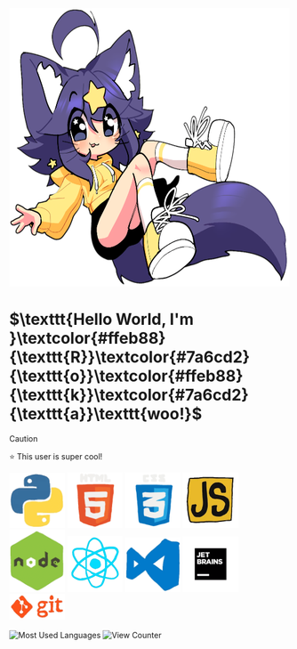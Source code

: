 <img src="https://raw.githubusercontent.com/Rokawoo/Rokawoo/main/SuperiorMari.png" alt="Rokawoo" height="500" title="Awoo!"/>

<h1>$\texttt{Hello World, I'm }\textcolor{#ffeb88}{\texttt{R}}\textcolor{#7a6cd2}{\texttt{o}}\textcolor{#ffeb88}{\texttt{k}}\textcolor{#7a6cd2}{\texttt{a}}\texttt{woo!}$</h1>

> [!CAUTION]
> ⭐ This user is super cool!


<div>
  <img src="https://raw.githubusercontent.com/Rokawoo/Rokawoo/main/Logos/PYTHON.gif" alt="Python" title="Python" width="100" />
  <img src="https://raw.githubusercontent.com/Rokawoo/Rokawoo/main/Logos/HTML5.gif" alt="HTML5" title="HTML5" width="100" />
  <img src="https://raw.githubusercontent.com/Rokawoo/Rokawoo/main/Logos/CSS.gif" alt="CSS" title="CSS" width="100" />
  <img src="https://raw.githubusercontent.com/Rokawoo/Rokawoo/main/Logos/JS.gif" alt="JS" title="JS" width="100" />
  <img src="https://raw.githubusercontent.com/Rokawoo/Rokawoo/main/Logos/NODE.gif" alt="Node" title="Node" width="100" />
  <img src="https://raw.githubusercontent.com/Rokawoo/Rokawoo/main/Logos/REACT.gif" alt="React" title="React" width="100" />
  <img src="https://raw.githubusercontent.com/Rokawoo/Rokawoo/main/Logos/VSCODE.gif" alt="VS Code" title="VS Code" width="100" />
  <img src="https://raw.githubusercontent.com/Rokawoo/Rokawoo/main/Logos/JETBRAINS.gif" alt="Jet Brains" title="Jet Brains" width="100" />
  <img src="https://raw.githubusercontent.com/Rokawoo/Rokawoo/main/Logos/GIT.gif" alt="GIT" title="GIT" width="100"/>
</div>

<br>

<img src="https://github-readme-stats.vercel.app/api/top-langs/?username=Rokawoo&layout=compact&theme=vision-friendly-dark" alt="Most Used Languages" title="Lang Stats"/>
<img src="https://komarev.com/ghpvc/?username=Rokawoo&style=pastic&color=6568cc" alt="View Counter" draggable="false" />

